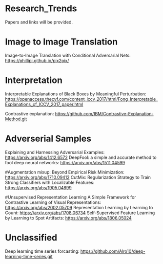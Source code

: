 # Research_Trends
Papers and links will be provided. 

# Image to Image Translation
Image-to-Image Translation with Conditional Adversarial Nets: https://phillipi.github.io/pix2pix/

# Interpretation
Interpretable Explanations of Black Boxes by Meaningful Perturbation: https://openaccess.thecvf.com/content_iccv_2017/html/Fong_Interpretable_Explanations_of_ICCV_2017_paper.html

Contrastive explanation:
https://github.com/IBM/Contrastive-Explanation-Method.git

# Adverserial Samples
Explaining and Harnessing Adversarial Examples: https://arxiv.org/abs/1412.6572
DeepFool: a simple and accurate method to fool deep neural networks: https://arxiv.org/abs/1511.04599

#Augmentation
mixup: Beyond Empirical Risk Minimization: https://arxiv.org/abs/1710.09412
CutMix: Regularization Strategy to Train Strong Classifiers with Localizable Features: https://arxiv.org/abs/1905.04899

#Unsupervised Representation Learning
A Simple Framework for Contrastive Learning of Visual Representations: https://arxiv.org/abs/2002.05709
Representation Learning by Learning to Count: https://arxiv.org/abs/1708.06734
Self-Supervised Feature Learning by Learning to Spot Artifacts: https://arxiv.org/abs/1806.05024

# Unclassified



Deep learning time series forcasting:
https://github.com/Alro10/deep-learning-time-series.git
